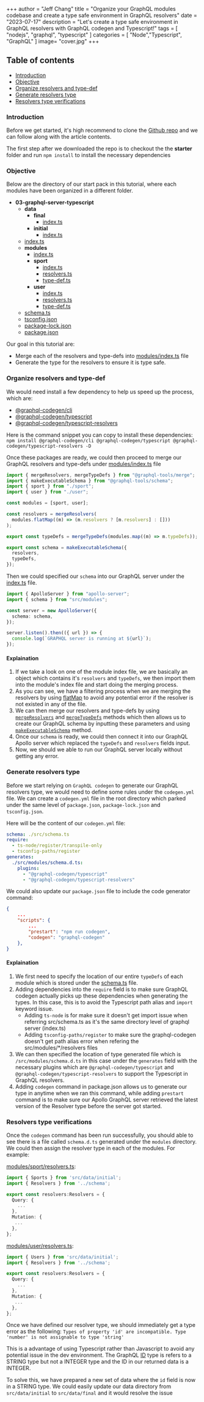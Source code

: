 +++
author = "Jeff Chang"
title = "Organize your GraphQL modules codebase and create a type safe environment in GraphQL resolvers"
date = "2023-07-17"
description = "Let's create a type safe environment in GraphQL resolvers with GraphQL codegen and Typescript!"
tags = [
    "nodejs", "graphql", "typescript"
]
categories = [
    "Node","Typescript", "GraphQL"
]
image= "cover.jpg"
+++

## Table of contents

- [Introduction](#introduction)
- [Objective](#objective)
- [Organize resolvers and type-def](#organize-file)
- [Generate resolvers type](#resolver-type-safe)
- [Resolvers type verifications](#verifications)

### Introduction<a name="introduction"></a>

Before we get started, it's high recommend to clone the [Github repo](https://github.com/Jeffcw96/graphql-learning-journey/tree/master/03-graphql-server-typescript) and we can follow along with the article contents.

The first step after we downloaded the repo is to checkout the the **starter** folder and run `npm install` to install the necessary dependencies

### Objective<a name="objective"></a>

Below are the directory of our start pack in this tutorial, where each modules have been organized in a different folder.

- **03\-graphql\-server\-typescript**
  - **data**
    - **final**
      - [index.ts](https://github.com/Jeffcw96/graphql-learning-journey/tree/master/03-graphql-server-typescript/starter/src/data/final/index.ts)
    - **initial**
      - [index.ts](https://github.com/Jeffcw96/graphql-learning-journey/tree/master/03-graphql-server-typescript/starter/src/data/initial/index.ts)
  - [index.ts](https://github.com/Jeffcw96/graphql-learning-journey/tree/master/03-graphql-server-typescript/starter/src/index.ts)
  - **modules**
    - [index.ts](https://github.com/Jeffcw96/graphql-learning-journey/tree/master/03-graphql-server-typescript/starter/src/modules/index.ts)
    - **sport**
      - [index.ts](https://github.com/Jeffcw96/graphql-learning-journey/tree/master/03-graphql-server-typescript/starter/src/modules/sport/index.ts)
      - [resolvers.ts](https://github.com/Jeffcw96/graphql-learning-journey/tree/master/03-graphql-server-typescript/starter/src/modules/sport/resolvers.ts)
      - [type\-def.ts](https://github.com/Jeffcw96/graphql-learning-journey/tree/master/03-graphql-server-typescript/starter/src/modules/sport/type-def.ts)
    - **user**
      - [index.ts](https://github.com/Jeffcw96/graphql-learning-journey/tree/master/03-graphql-server-typescript/starter/src/modules/user/index.ts)
      - [resolvers.ts](https://github.com/Jeffcw96/graphql-learning-journey/tree/master/03-graphql-server-typescript/starter/src/modules/user/resolvers.ts)
      - [type\-def.ts](https://github.com/Jeffcw96/graphql-learning-journey/tree/master/03-graphql-server-typescript/starter/src/modules/user/type-def.ts)
  - [schema.ts](https://github.com/Jeffcw96/graphql-learning-journey/tree/master/03-graphql-server-typescript/starter/src/schema.ts)
  - [tsconfig.json](https://github.com/Jeffcw96/graphql-learning-journey/tree/master/03-graphql-server-typescript/starter/tsconfig.json)
  - [package\-lock.json](https://github.com/Jeffcw96/graphql-learning-journey/tree/master/03-graphql-server-typescript/starter/package-lock.json)
  - [package.json](https://github.com/Jeffcw96/graphql-learning-journey/tree/master/03-graphql-server-typescript/starter/package.json)

Our goal in this tutorial are:

- Merge each of the resolvers and type-defs into [modules/index.ts](https://github.com/Jeffcw96/graphql-learning-journey/tree/master/03-graphql-server-typescript/starter/src/modules/index.ts) file
- Generate the type for the resolvers to ensure it is type safe.

### Organize resolvers and type-def<a name="organize-file"></a>

We would need install a few dependency to help us speed up the process, which are:

- [@graphql-codegen/cli](https://www.npmjs.com/package/@graphql-codegen/cli)
- [@graphql-codegen/typescript](https://www.npmjs.com/package/@graphql-codegen/typescript)
- [@graphql-codegen/typescript-resolvers](https://www.npmjs.com/package/@graphql-codegen/typescript-resolvers)

Here is the command snippet you can copy to install these dependencies:
`npm install @graphql-codegen/cli @graphql-codegen/typescript @graphql-codegen/typescript-resolvers -D`

Once these packages are ready, we could then proceed to merge our GraphQL resolvers and type-defs under [modules/index.ts](https://github.com/Jeffcw96/graphql-learning-journey/tree/master/03-graphql-server-typescript/starter/src/modules/index.ts) file

```ts
import { mergeResolvers, mergeTypeDefs } from "@graphql-tools/merge";
import { makeExecutableSchema } from "@graphql-tools/schema";
import { sport } from "./sport";
import { user } from "./user";

const modules = [sport, user];

const resolvers = mergeResolvers(
  modules.flatMap((m) => (m.resolvers ? [m.resolvers] : []))
);

export const typeDefs = mergeTypeDefs(modules.map((m) => m.typeDefs));

export const schema = makeExecutableSchema({
  resolvers,
  typeDefs,
});
```

Then we could specified our `schema` into our GraphQL server under the [index.ts](https://github.com/Jeffcw96/graphql-learning-journey/blob/master/03-graphql-server-typescript/starter/src/index.ts) file.

```ts
import { ApolloServer } from "apollo-server";
import { schema } from "src/modules";

const server = new ApolloServer({
  schema: schema,
});

server.listen().then(({ url }) => {
  console.log(`GRAPHQL server is running at ${url}`);
});
```

#### Explaination

1. If we take a look on one of the module index file, we are basically an object which contains it's `resolvers` and `typeDefs`, we then import them into the module's index file and start doing the merging process.
2. As you can see, we have a filtering process when we are merging the resolvers by using [flatMap](https://developer.mozilla.org/en-US/docs/Web/JavaScript/Reference/Global_Objects/Array/flatMap) to avoid any potential error if the resolver is not existed in any of the file.
3. We can then merge our resolvers and type-defs by using [`mergeResolvers`](https://the-guild.dev/graphql/tools/docs/schema-merging#merging-resolvers) and [`mergeTypeDefs`](https://the-guild.dev/graphql/tools/docs/schema-merging#merging-type-definitions) methods which then allows us to create our GraphQL schema by inputting these parameters and using [`makeExecutableSchema`](https://the-guild.dev/graphql/tools/docs/schema-directives#using-schema-directives) method.
4. Once our `schema` is ready, we could then connect it into our GraphQL Apollo server which replaced the `typeDefs` and `resolvers` fields input.
5. Now, we should we able to run our GraphQL server locally without getting any error.

### Generate resolvers type<a name="resolver-type-safe"></a>

Before we start relying on `GraphQL codegen` to generate our GraphQL resolvers type, we would need to define some rules under the `codegen.yml` file.
We can create a `codegen.yml` file in the root directory which parked under the same level of `package.json`, `package-lock.json` and `tsconfig.json`.

Here will be the content of our `codegen.yml` file:

```yaml
schema: ./src/schema.ts
require:
  - ts-node/register/transpile-only
  - tsconfig-paths/register
generates:
  ./src/modules/schema.d.ts:
    plugins:
      - "@graphql-codegen/typescript"
      - "@graphql-codegen/typescript-resolvers"
```

We could also update our `package.json` file to include the code generator command:

```json
{
    ...
    "scripts": {
        ...
        "prestart": "npm run codegen",
        "codegen": "graphql-codegen"
    },
}
```

#### Explaination

1. We first need to specify the location of our entire `typeDefs` of each module which is stored under the [schema.ts](https://github.com/Jeffcw96/graphql-learning-journey/tree/master/03-graphql-server-typescript/starter/src/schema.ts) file.
2. Adding dependencies into the `require` field is to make sure GraphQL codegen actually picks up these dependencies when generating the types. In this case, this is to avoid the Typescript path alias and `import` keyword issue.
   - Adding `ts-node` is for make sure it doesn't get import issue when referring src/schema.ts as it's the same directory level of graphql server (index.ts)
   - Adding `tsconfig-paths/register` to make sure the graphql-codegen doesn't get path alias error when refering the src/modules/\*/resolvers files
3. We can then specified the location of type generated file which is `/src/modules/schema.d.ts` in this case under the `generates` field with the necessary plugins which are `@graphql-codegen/typescript` and `@graphql-codegen/typescript-resolvers` to support the Typescript in GraphQL resolvers.
4. Adding `codegen` command in package.json allows us to generate our type in anytime when we ran this command, while adding `prestart` command is to make sure our Apollo GraphQL server retrieved the latest version of the Resolver type before the server got started.

### Resolvers type verifications<a name="verifications"></a>

Once the `codegen` command has been run successfully, you should able to see there is a file called `schema.d.ts` generated under the `modules` directory.
We could then assign the resolver type in each of the modules. For example:

[modules/sport/resolvers.ts](https://github.com/Jeffcw96/graphql-learning-journey/tree/master/03-graphql-server-typescript/starter/src/modules/sport/resolvers.ts):

```ts
import { Sports } from 'src/data/initial';
import { Resolvers } from '../schema';

export const resolvers:Resolvers = {
  Query: {
    ...
  },
  Mutation: {
   ...
  },
};

```

[modules/user/resolvers.ts](https://github.com/Jeffcw96/graphql-learning-journey/tree/master/03-graphql-server-typescript/starter/src/modules/user/resolvers.ts):

```ts
import { Users } from 'src/data/initial';
import { Resolvers } from '../schema';

export const resolvers:Resolvers = {
  Query: {
    ...
  },
  Mutation: {
   ...
  },
};

```

Once we have defined our resolver type, we should immediately get a type error as the following:
`Types of property 'id' are incompatible. Type 'number' is not assignable to type 'string'`

This is a advantage of using Typescript rather than Javascript to avoid any potential issue in the dev environment. The GraphQL [ID](https://graphql.org/learn/schema/#scalar-types) type is refers to a STRING type but not a INTEGER type and the ID in our returned data is a INTEGER.

To solve this, we have prepared a new set of data where the `id` field is now in a STRING type. We could easily update our data directory from `src/data/initial` to `src/data/final` and it would resolve the issue
